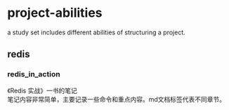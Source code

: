 # project-abilities
a study set includes different abilities of structuring a project.

## redis
### redis_in_action
《Redis 实战》一书的笔记  
笔记内容非常简单，主要记录一些命令和重点内容。md文档标签代表不同章节。

